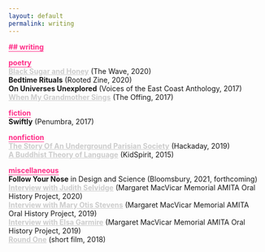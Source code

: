 ```yaml
---
layout: default
permalink: writing
---
```


<b class="t-hackcss-pop" style="color:#ff2e88;border-bottom:1px solid #ff2e88;">## writing</b>

<b class="t-hackcss-pop" style="color:#ff2e88;border-bottom:1px solid #ff2e88;">poetry</b><br/>
<a style="color:#cccccc;border-bottom:0px;" href="https://www.waveartsmagazine.com/quaranzine-blog/black-sugar-and-honey"><b>Black Sugar and Honey</b></a> (The Wave, 2020)<br/>
<b>Bedtime Rituals</b> (Rooted Zine, 2020)<br/>
<b>On Universes Unexplored</b> (Voices of the East Coast Anthology, 2017)<br/>
<a style="color:#cccccc;border-bottom:0px;" href="https://theoffingmag.com/poetry/when-my-grandmother-sings/"><b>When My Grandmother Sings</b></a> (The Offing, 2017)<br/>

<b class="t-hackcss-pop" style="color:#ff2e88;border-bottom:1px solid #ff2e88;">fiction</b><br/>
<b>Swiftly</b> (Penumbra, 2017)<br/>

<b class="t-hackcss-pop" style="color:#ff2e88;border-bottom:1px solid #ff2e88;">nonfiction</b><br/>
<a style="color:#cccccc;border-bottom:0px;" href="https://hackaday.com/2019/12/04/the-story-of-a-secret-underground-parisian-society/"><b>The Story Of An Underground Parisian Society</b></a> (Hackaday, 2019)<br/>
<a style="color:#cccccc;border-bottom:0px;" href="https://kidspiritonline.com/magazine/the-word/a-buddhist-theory-of-language/"><b>A Buddhist Theory of Language</b></a> (KidSpirit, 2015)<br/>

<b class="t-hackcss-pop" style="color:#ff2e88;border-bottom:1px solid #ff2e88;">miscellaneous</b><br/>
<b>Follow Your Nose</b> in Design and Science (Bloomsbury, 2021, forthcoming)<br/>
<a style="color:#cccccc;border-bottom:0px;" href="https://archivesspace.mit.edu/repositories/2/archival_objects/350605"><b>Interview with Judith Selvidge</b></a> (Margaret MacVicar Memorial AMITA Oral History Project, 2020)<br/>
<a style="color:#cccccc;border-bottom:0px;" href="https://archivesspace.mit.edu/repositories/2/archival_objects/350607"><b>Interview with Mary Otis Stevens</b></a> (Margaret MacVicar Memorial AMITA Oral History Project, 2019)<br/>
<a style="color:#cccccc;border-bottom:0px;" href="https://archivesspace.mit.edu/repositories/2/archival_objects/338935"><b>Interview with Elsa Garmire</b></a> (Margaret MacVicar Memorial AMITA Oral History Project, 2019)<br/>
<a style="color:#cccccc;border-bottom:0px;" href="https://vimeo.com/298883743"><b>Round One</b></a> (short film, 2018)<br/>
